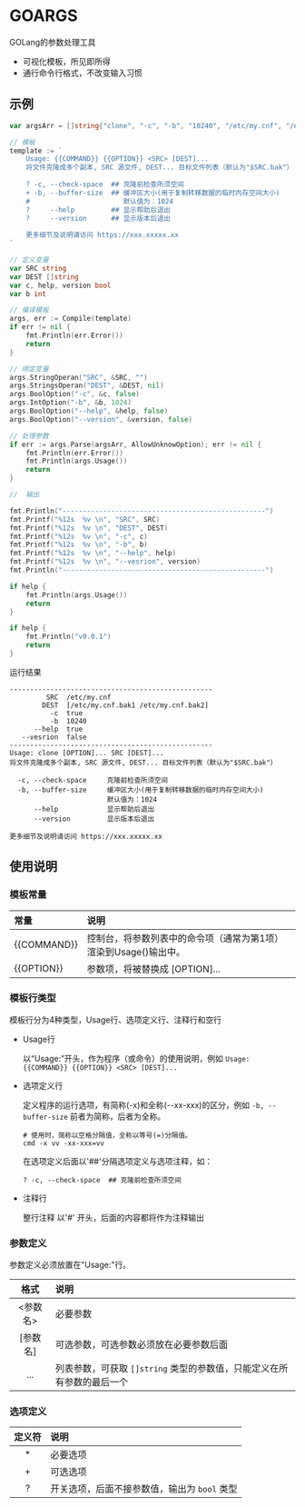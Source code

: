 # GOARGS

GOLang的参数处理工具

- 可视化模板，所见即所得
- 通行命令行格式，不改变输入习惯

## 示例

``` go
var argsArr = []string{"clone", "-c", "-b", "10240", "/etc/my.cnf", "/etc/my.cnf.bak1", "/etc/my.cnf.bak2", "--help"}

// 模板
template := `
    Usage: {{COMMAND}} {{OPTION}} <SRC> [DEST]...
    将文件克隆成多个副本, SRC 源文件, DEST... 目标文件列表（默认为"$SRC.bak"）
    
    ? -c, --check-space  ## 克隆前检查所须空间
    + -b, --buffer-size  ## 缓冲区大小(用于复制转移数据的临时内存空间大小)
    #                       默认值为：1024
    ?     --help         ## 显示帮助后退出
    ?     --version      ## 显示版本后退出
    
    更多细节及说明请访问 https://xxx.xxxxx.xx
`

// 定义变量
var SRC string
var DEST []string
var c, help, version bool
var b int

// 编译模板
args, err := Compile(template)
if err != nil {
    fmt.Println(err.Error())
    return
}

// 绑定变量
args.StringOperan("SRC", &SRC, "")
args.StringsOperan("DEST", &DEST, nil)
args.BoolOption("-c", &c, false)
args.IntOption("-b", &b, 1024)
args.BoolOption("--help", &help, false)
args.BoolOption("--version", &version, false)

// 处理参数
if err := args.Parse(argsArr, AllowUnknowOption); err != nil {
    fmt.Println(err.Error())
    fmt.Println(args.Usage())
    return
}

//  输出

fmt.Println("--------------------------------------------------")
fmt.Printf("%12s  %v \n", "SRC", SRC)
fmt.Printf("%12s  %v \n", "DEST", DEST)
fmt.Printf("%12s  %v \n", "-c", c)
fmt.Printf("%12s  %v \n", "-b", b)
fmt.Printf("%12s  %v \n", "--help", help)
fmt.Printf("%12s  %v \n", "--vesrion", version)
fmt.Println("--------------------------------------------------")

if help {
    fmt.Println(args.Usage())
    return
}

if help {
    fmt.Println("v0.0.1")
    return
}
```

运行结果

``` shell
--------------------------------------------------
         SRC  /etc/my.cnf 
        DEST  [/etc/my.cnf.bak1 /etc/my.cnf.bak2]
          -c  true
          -b  10240
      --help  true
   --vesrion  false
--------------------------------------------------
Usage: clone [OPTION]... SRC [DEST]...
将文件克隆成多个副本, SRC 源文件, DEST... 目标文件列表（默认为"$SRC.bak"）

  -c, --check-space     克隆前检查所须空间
  -b, --buffer-size     缓冲区大小(用于复制转移数据的临时内存空间大小)
                        默认值为：1024
      --help            显示帮助后退出
      --version         显示版本后退出

更多细节及说明请访问 https://xxx.xxxxx.xx
```

## 使用说明

### 模板常量

| 常量 | 说明 |
|:-|:-|
| {{COMMAND}} | 控制台，将参数列表中的命令项（通常为第1项）渲染到Usage()输出中。 |
| {{OPTION}} | 参数项，将被替换成 \[OPTION\]... |

### 模板行类型

模板行分为4种类型，Usage行、选项定义行、注释行和空行

* Usage行

    以“Usage:”开头，作为程序（或命令）的使用说明，例如 `Usage: {{COMMAND}} {{OPTION}} <SRC> [DEST]...`

* 选项定义行

    定义程序的运行选项，有简称(-x)和全称(--xx-xxx)的区分，例如 `-b, --buffer-size` 前者为简称，后者为全称。
    
    ``` shell
    # 使用时，简称以空格分隔值，全称以等号(=)分隔值。
    cmd -x vv -xx-xxx=vv
    ```
    
    在选项定义后面以'##'分隔选项定义与选项注释，如：
    
    ```
    ? -c, --check-space  ## 克隆前检查所须空间
    ```

* 注释行
    
    整行注释 以'#' 开头，后面的内容都将作为注释输出

### 参数定义

参数定义必须放置在"Usage:"行。

| 格式 | 说明 |
|:-:|:-|
| <参数名> | 必要参数 |
| \[参数名\] | 可选参数，可选参数必须放在必要参数后面 |
| ... | 列表参数，可获取 `[]string` 类型的参数值，只能定义在所有参数的最后一个 |

### 选项定义

| 定义符 | 说明 |
|:-:|:-|
| \* | 必要选项 |
| \+ | 可选选项 |
| \? | 开关选项，后面不接参数值，输出为 `bool` 类型 |
